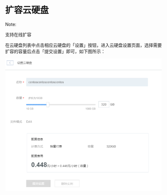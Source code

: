 # 扩容云硬盘

<span>Note:</span><div class="alertContent">支持在线扩容</div>

在云硬盘列表中点击相应云硬盘的「设置」按钮，进入云硬盘设置页面，选择需要扩容的容量后点击「提交设置」即可，如下图所示：

![](../image/扩容云硬盘.png)